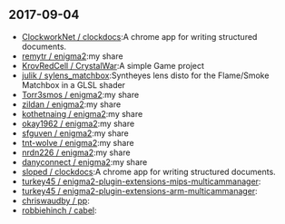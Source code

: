 ## 2017-09-04

* [ClockworkNet / clockdocs](https://github.com/ClockworkNet/clockdocs):A chrome app for writing structured documents.
* [remytr / enigma2](https://github.com/remytr/enigma2):my share
* [KrovRedCell / CrystalWar](https://github.com/KrovRedCell/CrystalWar):A simple Game project
* [julik / sylens_matchbox](https://github.com/julik/sylens_matchbox):Syntheyes lens disto for the Flame/Smoke Matchbox in a GLSL shader
* [Torr3smos / enigma2](https://github.com/Torr3smos/enigma2):my share
* [zildan / enigma2](https://github.com/zildan/enigma2):my share
* [kothetnaing / enigma2](https://github.com/kothetnaing/enigma2):my share
* [okay1962 / enigma2](https://github.com/okay1962/enigma2):my share
* [sfguven / enigma2](https://github.com/sfguven/enigma2):my share
* [tnt-wolve / enigma2](https://github.com/tnt-wolve/enigma2):my share
* [nrdn226 / enigma2](https://github.com/nrdn226/enigma2):my share
* [danyconnect / enigma2](https://github.com/danyconnect/enigma2):my share
* [sloped / clockdocs](https://github.com/sloped/clockdocs):A chrome app for writing structured documents.
* [turkey45 / enigma2-plugin-extensions-mips-multicammanager](https://github.com/turkey45/enigma2-plugin-extensions-mips-multicammanager):
* [turkey45 / enigma2-plugin-extensions-arm-multicammanager](https://github.com/turkey45/enigma2-plugin-extensions-arm-multicammanager):
* [chriswaudby / pp](https://github.com/chriswaudby/pp):
* [robbiehinch / cabel](https://github.com/robbiehinch/cabel):
